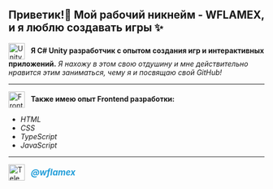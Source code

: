 ## Приветик!🐾 Мой рабочий никнейм - WFLAMEX, и я люблю создавать игры ✨

<!--
**wflamex/WFLAMEX** is a ✨ _special_ ✨ repository because its `README.md` (this file) appears on your GitHub profile.

Here are some ideas to get you started:
<img src="https://raw.githubusercontent.com/wflamex/assets/main/frontend-dark.png" alt="Frontend" width="32" style="vertical-align:middle; margin-right:8px;"/>
- 🔭 I’m currently working on my own "Dragon Flames" proj.

- 🌱 I’m currently learning C# for Unity!

- 📫 How to reach me: @wflamex on TG || u.perekhoda@gmail.com || bezzubik.furia@ya.ru

- 😄 Pronouns: she/her/derg
-->

<img src="https://cdn.worldvectorlogo.com/logos/unity-69.svg" alt="Unity Logo" width="32" style="vertical-align:middle; margin-right:8px;"/> **Я C# Unity разработчик с опытом создания игр и интерактивных приложений.**
_Я нахожу в этом свою отдушину и мне действительно нравится этим заниматься, чему я и посвящаю свой GitHub!_

---

<img src="https://cdn-icons-png.flaticon.com/512/4817/4817551.png" alt="Frontend" width="32" style="vertical-align:middle; margin-right:8px;"/> **Также имею опыт Frontend разработки:**

- _HTML_
- _CSS_
- _TypeScript_
- _JavaScript_

---

<div align="left">
	<a href="https://t.me/wflamex" style="text-decoration:none;">
		<img src="https://cdn-icons-png.flaticon.com/512/2111/2111710.png" alt="Telegram" width="32" style="vertical-align:middle; margin-right:8px;"/>
		<span style="font-size:1.2em; vertical-align:middle; color:#229ED9;"><b><i>@wflamex</i></b></span>
	</a>
</div>